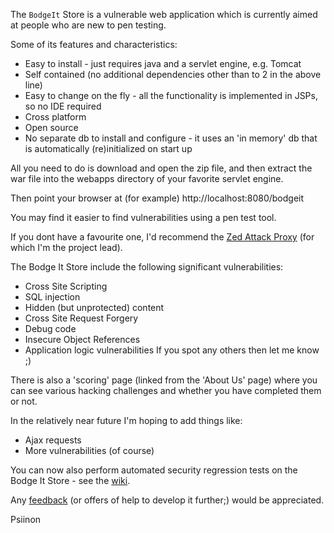 The `BodgeIt` Store is a vulnerable web application which is currently aimed at people who are new to pen testing.

Some of its features and characteristics:
  * Easy to install - just requires java and a servlet engine, e.g. Tomcat
  * Self contained (no additional dependencies other than to 2 in the above line)
  * Easy to change on the fly - all the functionality is implemented in JSPs, so no IDE required
  * Cross platform
  * Open source
  * No separate db to install and configure - it uses an 'in memory' db that is automatically (re)initialized on start up

All you need to do is download and open the zip file, and then extract the war file into the webapps directory of your favorite servlet engine.

Then point your browser at (for example) http://localhost:8080/bodgeit

You may find it easier to find vulnerabilities using a pen test tool.

If you dont have a favourite one, I'd recommend the [Zed Attack Proxy](https://code.google.com/p/zaproxy/) (for which I'm the project lead).

The Bodge It Store include the following significant vulnerabilities:
  * Cross Site Scripting
  * SQL injection
  * Hidden (but unprotected) content
  * Cross Site Request Forgery
  * Debug code
  * Insecure Object References
  * Application logic vulnerabilities
If you spot any others then let me know ;)

There is also a 'scoring' page (linked from the 'About Us' page) where you can see various hacking challenges and whether you have completed them or not.

In the relatively near future I'm hoping to add things like:
  * Ajax requests
  * More vulnerabilities (of course)

You can now also perform automated security regression tests on the Bodge It Store - see the [wiki](RegTests.md).

Any [feedback](http://code.google.com/p/bodgeit/issues/list) (or offers of help to develop it further;) would be appreciated.

Psiinon
